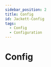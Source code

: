 ```yaml
---
sidebar_position: 2
title: Config
id: Jackett-Config
tags:
  - Config
  - Configuration
---
```


# Config
